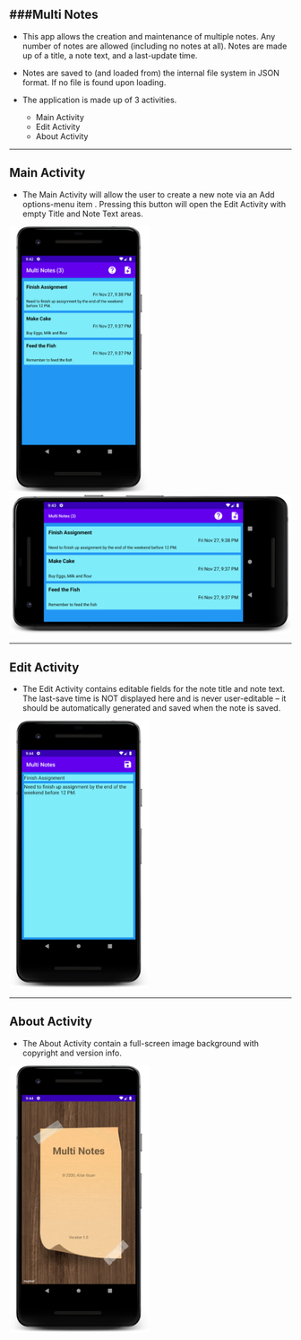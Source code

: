 ###Multi Notes
---
- This app allows the creation and maintenance of multiple notes. Any number of notes are allowed (including no
notes at all). Notes are made up of a title, a note text, and a last-update time.

- Notes are saved to (and loaded from) the internal file system in JSON format. If no file is found upon
loading.

- The application is made up of 3 activities.
  - Main Activity
  - Edit Activity
  - About Activity
---
## Main Activity
- The Main Activity will allow the user to create a new note via an Add options-menu item . Pressing this button will open the Edit Activity with empty Title and Note Text areas.
<img src="https://github.com/allanzguan/MultiNotes/blob/main/screenshot/device-2020-11-27-214247.png" width="250">
<img src="https://github.com/allanzguan/MultiNotes/blob/main/screenshot/device-2020-11-27-214342.png">

---
## Edit Activity
- The Edit Activity contains editable fields for the note title and note text. The last-save time is NOT displayed here and is never user-editable – it should be automatically generated and saved when the note is saved.
<img src="https://github.com/allanzguan/MultiNotes/blob/main/screenshot/device-2020-11-27-214429.png" width="250">

---
## About Activity
- The About Activity contain a full-screen image background with copyright and version info.
<img src="https://github.com/allanzguan/MultiNotes/blob/main/screenshot/device-2020-11-27-214457.png" width="250">
